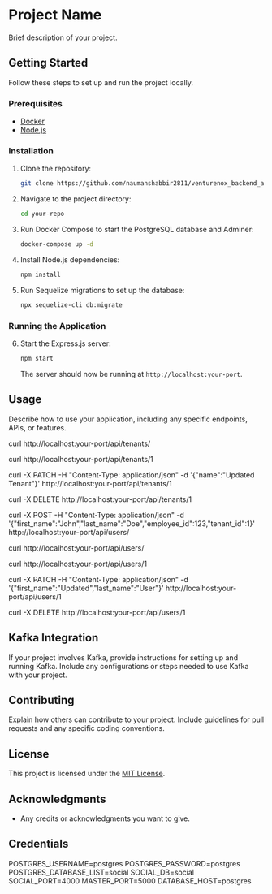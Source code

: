 # Project Name

Brief description of your project.

## Getting Started

Follow these steps to set up and run the project locally.

### Prerequisites

- [Docker](https://www.docker.com/get-started)
- [Node.js](https://nodejs.org/)

### Installation

1. Clone the repository:

    ```bash
    git clone https://github.com/naumanshabbir2811/venturenox_backend_assesment.git
    ```

2. Navigate to the project directory:

    ```bash
    cd your-repo
    ```

3. Run Docker Compose to start the PostgreSQL database and Adminer:

    ```bash
    docker-compose up -d
    ```

4. Install Node.js dependencies:

    ```bash
    npm install
    ```

5. Run Sequelize migrations to set up the database:

    ```bash
    npx sequelize-cli db:migrate
    ```

### Running the Application

6. Start the Express.js server:

    ```bash
    npm start
    ```

   The server should now be running at `http://localhost:your-port`.

## Usage

Describe how to use your application, including any specific endpoints, APIs, or features.

curl http://localhost:your-port/api/tenants/

curl http://localhost:your-port/api/tenants/1


curl -X PATCH -H "Content-Type: application/json" -d '{"name":"Updated Tenant"}' http://localhost:your-port/api/tenants/1

curl -X DELETE http://localhost:your-port/api/tenants/1

curl -X POST -H "Content-Type: application/json" -d '{"first_name":"John","last_name":"Doe","employee_id":123,"tenant_id":1}' 
http://localhost:your-port/api/users/

curl http://localhost:your-port/api/users/

curl http://localhost:your-port/api/users/1

curl -X PATCH -H "Content-Type: application/json" -d '{"first_name":"Updated","last_name":"User"}' http://localhost:your-port/api/users/1

curl -X DELETE http://localhost:your-port/api/users/1



## Kafka Integration

If your project involves Kafka, provide instructions for setting up and running Kafka. Include any configurations or steps needed to use Kafka with your project.

## Contributing

Explain how others can contribute to your project. Include guidelines for pull requests and any specific coding conventions.

## License

This project is licensed under the [MIT License](LICENSE).

## Acknowledgments

- Any credits or acknowledgments you want to give.

## Credentials

POSTGRES_USERNAME=postgres
POSTGRES_PASSWORD=postgres
POSTGRES_DATABASE_LIST=social
SOCIAL_DB=social
SOCIAL_PORT=4000
MASTER_PORT=5000
DATABASE_HOST=postgres
